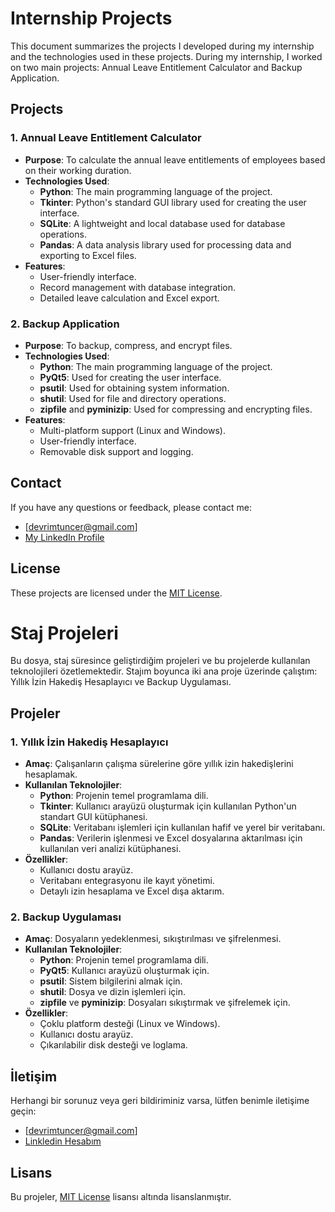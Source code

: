 # Internship Projects

This document summarizes the projects I developed during my internship and the technologies used in these projects. During my internship, I worked on two main projects: Annual Leave Entitlement Calculator and Backup Application.

## Projects

### 1. Annual Leave Entitlement Calculator

- **Purpose**: To calculate the annual leave entitlements of employees based on their working duration.
- **Technologies Used**:
  - **Python**: The main programming language of the project.
  - **Tkinter**: Python's standard GUI library used for creating the user interface.
  - **SQLite**: A lightweight and local database used for database operations.
  - **Pandas**: A data analysis library used for processing data and exporting to Excel files.
- **Features**:
  - User-friendly interface.
  - Record management with database integration.
  - Detailed leave calculation and Excel export.

### 2. Backup Application

- **Purpose**: To backup, compress, and encrypt files.
- **Technologies Used**:
  - **Python**: The main programming language of the project.
  - **PyQt5**: Used for creating the user interface.
  - **psutil**: Used for obtaining system information.
  - **shutil**: Used for file and directory operations.
  - **zipfile** and **pyminizip**: Used for compressing and encrypting files.
- **Features**:
  - Multi-platform support (Linux and Windows).
  - User-friendly interface.
  - Removable disk support and logging.

## Contact

If you have any questions or feedback, please contact me:
- [devrimtuncer@gmail.com]
- [My LinkedIn Profile](https://www.linkedin.com/in/devrim-tun%C3%A7er-218a55320/)

## License

These projects are licensed under the [MIT License](LICENSE).

# Staj Projeleri

Bu dosya, staj süresince geliştirdiğim projeleri ve bu projelerde kullanılan teknolojileri özetlemektedir. Stajım boyunca iki ana proje üzerinde çalıştım: Yıllık İzin Hakediş Hesaplayıcı ve Backup Uygulaması.

## Projeler

### 1. Yıllık İzin Hakediş Hesaplayıcı

- **Amaç**: Çalışanların çalışma sürelerine göre yıllık izin hakedişlerini hesaplamak.
- **Kullanılan Teknolojiler**:
  - **Python**: Projenin temel programlama dili.
  - **Tkinter**: Kullanıcı arayüzü oluşturmak için kullanılan Python'un standart GUI kütüphanesi.
  - **SQLite**: Veritabanı işlemleri için kullanılan hafif ve yerel bir veritabanı.
  - **Pandas**: Verilerin işlenmesi ve Excel dosyalarına aktarılması için kullanılan veri analizi kütüphanesi.
- **Özellikler**:
  - Kullanıcı dostu arayüz.
  - Veritabanı entegrasyonu ile kayıt yönetimi.
  - Detaylı izin hesaplama ve Excel dışa aktarım.

### 2. Backup Uygulaması

- **Amaç**: Dosyaların yedeklenmesi, sıkıştırılması ve şifrelenmesi.
- **Kullanılan Teknolojiler**:
  - **Python**: Projenin temel programlama dili.
  - **PyQt5**: Kullanıcı arayüzü oluşturmak için.
  - **psutil**: Sistem bilgilerini almak için.
  - **shutil**: Dosya ve dizin işlemleri için.
  - **zipfile** ve **pyminizip**: Dosyaları sıkıştırmak ve şifrelemek için.
- **Özellikler**:
  - Çoklu platform desteği (Linux ve Windows).
  - Kullanıcı dostu arayüz.
  - Çıkarılabilir disk desteği ve loglama.

## İletişim

Herhangi bir sorunuz veya geri bildiriminiz varsa, lütfen benimle iletişime geçin:
- [devrimtuncer@gmail.com]
- [Linkledin Hesabım](https://www.linkedin.com/in/devrim-tun%C3%A7er-218a55320/)

## Lisans

Bu projeler, [MIT License](LICENSE) lisansı altında lisanslanmıştır. 